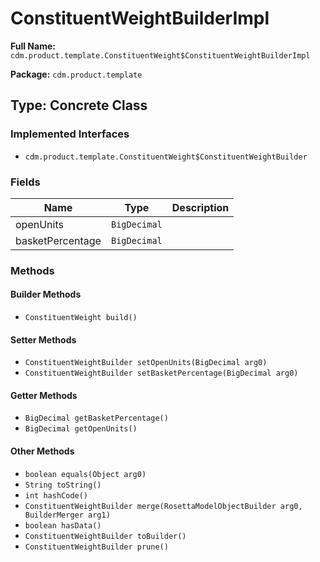 # ConstituentWeightBuilderImpl

**Full Name:** `cdm.product.template.ConstituentWeight$ConstituentWeightBuilderImpl`

**Package:** `cdm.product.template`

## Type: Concrete Class

### Implemented Interfaces

- `cdm.product.template.ConstituentWeight$ConstituentWeightBuilder`

### Fields

| Name | Type | Description |
|------|------|-------------|
| openUnits | `BigDecimal` |  |
| basketPercentage | `BigDecimal` |  |

### Methods

#### Builder Methods

- `ConstituentWeight build()`

#### Setter Methods

- `ConstituentWeightBuilder setOpenUnits(BigDecimal arg0)`
- `ConstituentWeightBuilder setBasketPercentage(BigDecimal arg0)`

#### Getter Methods

- `BigDecimal getBasketPercentage()`
- `BigDecimal getOpenUnits()`

#### Other Methods

- `boolean equals(Object arg0)`
- `String toString()`
- `int hashCode()`
- `ConstituentWeightBuilder merge(RosettaModelObjectBuilder arg0, BuilderMerger arg1)`
- `boolean hasData()`
- `ConstituentWeightBuilder toBuilder()`
- `ConstituentWeightBuilder prune()`

